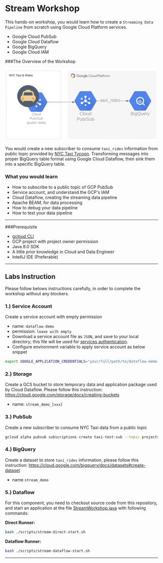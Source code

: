 # Stream Workshop
This hands-on workshop, you would learn how to create a `Streaming Data Pipeline` from scratch 
using Google Cloud Platform services.
- Google Cloud PubSub
- Google Cloud Dataflow
- Google BigQuery
- Google Cloud IAM

###The Overview of the Workshop

![overview](./img/stream-002.png)

You would create a new subscriber to consume `taxi_rides`
information from public topic provided by [NYC Taxi Tycoon](https://github.com/googlecodelabs/cloud-dataflow-nyc-taxi-tycoon).
 Transforming messages into proper BigQuery table format using Google Cloud Dataflow, 
 then sink them into a specific BigQuery table.
 
### What you would learn
- How to subscribe to a public topic of GCP PubSub
- Service account, and understand the GCP's IAM
- Cloud Dataflow, creating the streaming data pipeline 
- Apache BEAM, for data processing
- How to debug your data pipeline
- How to test your data pipeline
 

---

###Prerequisite
- [gcloud CLI](https://cloud.google.com/sdk/docs/quickstart-macos)
- GCP project with project owner permission
- Java 8.0 SDK
- A little prior knowledge in Cloud and Data Engineer
- IntelliJ IDE (Preferable)


---

## Labs Instruction
Please follow belows instructions carefully, in order to complete the workshop without any blockers.

### 1.) Service Account
Create a service account with empty permission
- name: `dataflow-demo`
- permission: `leave with empty`
- Download a service account file as `JSON`, and save to your local directory; this file will be used for 
[services authentication](https://cloud.google.com/docs/authentication/production).
- Configure environment variable to apply service account as below snippet
```bash
export GOOGLE_APPLICATION_CREDENTIALS="your/full/path/to/dataflow-demo-service-account.json"
```


### 2.) Storage
Create a GCS bucket to store temporary data and application package used by Cloud Dataflow.
Please follow this instruction: https://cloud.google.com/storage/docs/creating-buckets
- name: `stream_demo_[xxx]`

### 3.) PubSub
Create a new subscriber to consume NYC Taxi data from a public topic
```bash
gcloud alpha pubsub subscriptions create taxi-test-sub --topic projects/pubsub-public-data/topics/taxirides-realtime
```

### 4.) BigQuery
Create a dataset to store `taxi_rides` information, please follow this instruction: 
https://cloud.google.com/bigquery/docs/datasets#create-dataset
- name `stream_demo`

### 5.) Dataflow
For this component, you need to checkout source code from this repository, and start an application at the file 
[StreamWorkshop.java](../src/main/java/org/rdp/googlecloud/StreamWorkshop.java) with following commands:

**Direct Runner:**
```bash
bash ./scripts/stream-direct-start.sh
```

**Dataflow Runner:**
```bash
bash ./scripts/stream-dataflow-start.sh
```

---
